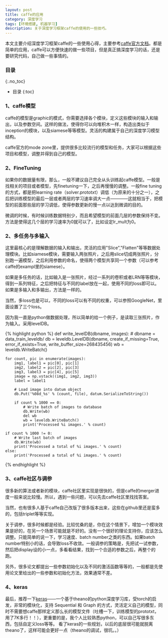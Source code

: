 ```yaml
---
layout: post
title: caffe的应用
category: 深度学习
tags: [环境搭建, 机器学习]
description: 关于深度学习框架caffe的使用的一些技巧。
---
```


本文主要介绍深度学习框架caffe的一些使用心得，主要参考[caffe官方文档](http://caffe.berkeleyvision.org/tutorial/)。都是简单的应用，caffe可以方便快速的做一些项目，但是真正搞深度学习的话，还是要研究代码，自己做一些事情的。

<!-- more -->

### 目录
{:.no_toc}

* 目录
{:toc}

### 1、caffe模型
caffe的模型是graphic的模式，你需要选择各个模块，定义这些模块的输入和输出，以及参数空间。这样的做法，使得你可以向堆积木一样，构造出类似于inception的模块，以及siamese等等模型。灵活的构建属于自己的深度学习模型结构。

caffe官方的mode zone里，提供很多比较流行的模型和任务，大家可以根据这些项目和模型，调整并得到自己的模型。

### 2、FineTuning
如果你的数据量有限，那么，一般不建议自己完全从头训练起caffe模型。一般是找相关的项目或者模型，先finetuning一下，之后再慢慢的调整。一般fine tuning的方式，都是把learning rate（solver.prototxt）调低（为原来的十分之一），之后把训练模型的最后一层或者两层的学习速率调大一点————这就相当于，把模型的前面那些层的学习调低，使得参数更新的慢一点以达到微调的目的。

微调的时候，有时候训练数据特别少，而且希望模型的前面几层的参数保持不变。方法是使得这几个层的学习速率为0就可以了，比如设定lr_mult为0。

### 2、多任务与多输入
这里最核心的是理解数据的输入和输出，灵活的应用"Slice","Flatten"等等数据处理模块。比如siamese模块，需要输入两张照片，之后用slice切成两张照片，分别跑一遍模型，之后利用参数的命名，使得两个模型共享同一个参数（可以参考caffe的exampl里的siamese）。

如果是多任务的话，比如输入是一张照片，经过一系列的卷积或者LRN等等模块，得到一系列特征，之后把特征与不同的label放在一起，使用不同的loss即可以。如果是多输入和多输出，方法是一样的。

当然，多loss也是可以，不同的loss可以有不同的权重，可以参照GoogleNet，里面设置了三个loss。

因为我一直是python做数据处理，所以简单的给一个例子，是读取三张照片，作为输入。采用levelDB。

{% highlight python %}
def write_levelDB(dbname, images):
    # dbname = data_train_leveldb/
    db = leveldb.LevelDB(dbname, create_if_missing=True,
                         error_if_exists=True, write_buffer_size=268435456)
    wb = leveldb.WriteBatch()

    for count, pic in enumerate(images):
        img1, label1 = pic[0], pic[1]
        img2, label2 = pic[2], pic[3]
        img3, label3 = pic[4], pic[5]
        image = np.vstack((img1, img2, img3))
        label = label1

        # Load image into datum object
        db.Put('%08d_%s' % (count, file), datum.SerializeToString())

        if count % 1000 == 0:
            # Write batch of images to database
            db.Write(wb)
            del wb
            wb = leveldb.WriteBatch()
            print('Processed %i images.' % count)

    if count % 1000 != 0:
        # Write last batch of images
        db.Write(wb)
        print('Processed a total of %i images.' % count)
    else:
        print('Processed a total of %i images.' % count)

{% endhighlight %}

### 3、caffe社区与调参
很多新的算法或者新的模块，caffe社区里实现是很快的，但是caffe的merger进度一般来说比较慢。所以，遇到一些问题，可以先去caffe社区里找找答案。

当然，也有很多人基于caffe自己改版了很多版本出来，这些在github里还是蛮多的，包括triplet等等实现。

关于调参，很多时候都是经验。比较忧桑的是，你在这个情景下，增加一个模块效果是好的，在另一个场景可能就是不好的。没有一个很好的理论支持你，应该怎么调整。只能简单的说一下，学习速度、batch number之类的东西。如果batch number特别小的话，会导致loss不收敛。一般调参的策略是，先把试一试参数，然后把display设的小一点，多看看结果，找到一个合适的参数之后，再整个的跑。

另外，很多论文都提出一些参数初始化以及不同的激活函数等等的，一般都是先使用论文里给出的一些参数和初始化方法，效果通常不差。


### 4、keras
最后，推荐一下[keras](https://github.com/fchollet/keras)——一个基于theano的python深度学习库，受torch的启发，非常的模块化，支持 Sequential 和 Graph 的方式，灵活定义自己的模型，同时不需要想caffe那样定义那么长的模型文件（吐槽一下，训练模型的prototxt，用了7K多行！！），更重要的是，我个人比较熟悉python，可以自己写很多东西，包括自定义loss等等。
看了keras的一些规划，以后的底层很可能就脱离theano了，这样可能会更好一点（theano的调试，很坑。。）


